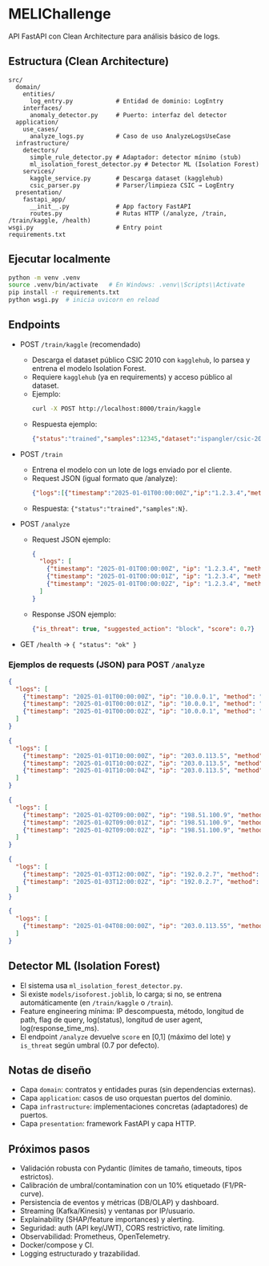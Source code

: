 # MELIChallenge

API FastAPI con Clean Architecture para análisis básico de logs.

## Estructura (Clean Architecture)
```
src/
  domain/
    entities/
      log_entry.py            # Entidad de dominio: LogEntry
    interfaces/
      anomaly_detector.py     # Puerto: interfaz del detector
  application/
    use_cases/
      analyze_logs.py         # Caso de uso AnalyzeLogsUseCase
  infrastructure/
    detectors/
      simple_rule_detector.py # Adaptador: detector mínimo (stub)
      ml_isolation_forest_detector.py # Detector ML (Isolation Forest)
    services/
      kaggle_service.py       # Descarga dataset (kagglehub)
      csic_parser.py          # Parser/limpieza CSIC → LogEntry
  presentation/
    fastapi_app/
      __init__.py             # App factory FastAPI
      routes.py               # Rutas HTTP (/analyze, /train, /train/kaggle, /health)
wsgi.py                       # Entry point
requirements.txt
```

## Ejecutar localmente
```bash
python -m venv .venv
source .venv/bin/activate   # En Windows: .venv\\Scripts\\Activate
pip install -r requirements.txt
python wsgi.py  # inicia uvicorn en reload
```

## Endpoints
- POST `/train/kaggle` (recomendado)
  - Descarga el dataset público CSIC 2010 con `kagglehub`, lo parsea y entrena el modelo Isolation Forest.
  - Requiere `kagglehub` (ya en requirements) y acceso público al dataset.
  - Ejemplo:
    ```bash
    curl -X POST http://localhost:8000/train/kaggle
    ```
  - Respuesta ejemplo:
    ```json
    {"status":"trained","samples":12345,"dataset":"ispangler/csic-2010-web-application-attacks"}
    ```

- POST `/train`
  - Entrena el modelo con un lote de logs enviado por el cliente.
  - Request JSON (igual formato que /analyze):
    ```json
    {"logs":[{"timestamp":"2025-01-01T00:00:00Z","ip":"1.2.3.4","method":"GET","path":"/","status":200}]}
    ```
  - Respuesta: `{"status":"trained","samples":N}`.

- POST `/analyze`
  - Request JSON ejemplo:
    ```json
    {
      "logs": [
        {"timestamp": "2025-01-01T00:00:00Z", "ip": "1.2.3.4", "method": "GET", "path": "/login", "status": 200},
        {"timestamp": "2025-01-01T00:00:01Z", "ip": "1.2.3.4", "method": "GET", "path": "/login", "status": 200},
        {"timestamp": "2025-01-01T00:00:02Z", "ip": "1.2.3.4", "method": "GET", "path": "/login", "status": 200}
      ]
    }
    ```
  - Response JSON ejemplo:
    ```json
    {"is_threat": true, "suggested_action": "block", "score": 0.7}
    ```

- GET `/health` → `{ "status": "ok" }`

### Ejemplos de requests (JSON) para POST `/analyze`
```json
{
  "logs": [
    {"timestamp": "2025-01-01T00:00:00Z", "ip": "10.0.0.1", "method": "GET", "path": "/", "status": 200, "response_time_ms": 12},
    {"timestamp": "2025-01-01T00:00:01Z", "ip": "10.0.0.1", "method": "GET", "path": "/products", "status": 200, "response_time_ms": 25},
    {"timestamp": "2025-01-01T00:00:02Z", "ip": "10.0.0.1", "method": "GET", "path": "/cart", "status": 200, "response_time_ms": 18}
  ]
}
```

```json
{
  "logs": [
    {"timestamp": "2025-01-01T10:00:00Z", "ip": "203.0.113.5", "method": "POST", "path": "/login", "status": 401, "response_time_ms": 40},
    {"timestamp": "2025-01-01T10:00:02Z", "ip": "203.0.113.5", "method": "POST", "path": "/login", "status": 401, "response_time_ms": 38},
    {"timestamp": "2025-01-01T10:00:04Z", "ip": "203.0.113.5", "method": "POST", "path": "/login", "status": 401, "response_time_ms": 42}
  ]
}
```

```json
{
  "logs": [
    {"timestamp": "2025-01-02T09:00:00Z", "ip": "198.51.100.9", "method": "GET", "path": "/admin", "status": 404, "response_time_ms": 15},
    {"timestamp": "2025-01-02T09:00:01Z", "ip": "198.51.100.9", "method": "GET", "path": "/.env", "status": 404, "response_time_ms": 14},
    {"timestamp": "2025-01-02T09:00:02Z", "ip": "198.51.100.9", "method": "GET", "path": "/search?q=%27%20OR%201%3D1--", "status": 400, "response_time_ms": 20}
  ]
}
```

```json
{
  "logs": [
    {"timestamp": "2025-01-03T12:00:00Z", "ip": "192.0.2.7", "method": "GET", "path": "/checkout", "status": 502, "response_time_ms": 120},
    {"timestamp": "2025-01-03T12:00:02Z", "ip": "192.0.2.7", "method": "GET", "path": "/checkout", "status": 503, "response_time_ms": 200}
  ]
}
```

```json
{
  "logs": [
    {"timestamp": "2025-01-04T08:00:00Z", "ip": "203.0.113.55", "method": "GET", "path": "/api/v1/item?id=AAAAAAAAAAAAAAAAAAAAAAAAAAAAAAAAAAAAAAAAAAAAAAAAAAAAAAAAAAAAAAAAAAAAAAAAAAAA", "status": 200, "response_time_ms": 30}
  ]
}
```

## Detector ML (Isolation Forest)
- El sistema usa `ml_isolation_forest_detector.py`.
- Si existe `models/isoforest.joblib`, lo carga; si no, se entrena automáticamente (en `/train/kaggle` o `/train`).
- Feature engineering mínima: IP descompuesta, método, longitud de path, flag de query, log(status), longitud de user agent, log(response_time_ms).
- El endpoint `/analyze` devuelve `score` en [0,1] (máximo del lote) y `is_threat` según umbral (0.7 por defecto).

## Notas de diseño
- Capa `domain`: contratos y entidades puras (sin dependencias externas).
- Capa `application`: casos de uso orquestan puertos del dominio.
- Capa `infrastructure`: implementaciones concretas (adaptadores) de puertos.
- Capa `presentation`: framework FastAPI y capa HTTP.

## Próximos pasos
- Validación robusta con Pydantic (límites de tamaño, timeouts, tipos estrictos).
- Calibración de umbral/contamination con un 10% etiquetado (F1/PR-curve).
- Persistencia de eventos y métricas (DB/OLAP) y dashboard.
- Streaming (Kafka/Kinesis) y ventanas por IP/usuario.
- Explainability (SHAP/feature importances) y alerting.
- Seguridad: auth (API key/JWT), CORS restrictivo, rate limiting.
- Observabilidad: Prometheus, OpenTelemetry.
- Docker/compose y CI.
- Logging estructurado y trazabilidad.
